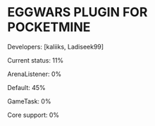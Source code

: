 # EGGWARS PLUGIN FOR POCKETMINE

Developers: [kaliiks, Ladiseek99]

Current status: 11%

ArenaListener: 0%

Default: 45%

GameTask: 0%

Core support: 0%
